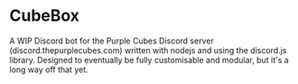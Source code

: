 # CubeBox
A WIP Discord bot for the Purple Cubes Discord server (discord.thepurplecubes.com) written with nodejs and using the discord.js library.
Designed to eventually be fully customisable and modular, but it's a long way off that yet.
